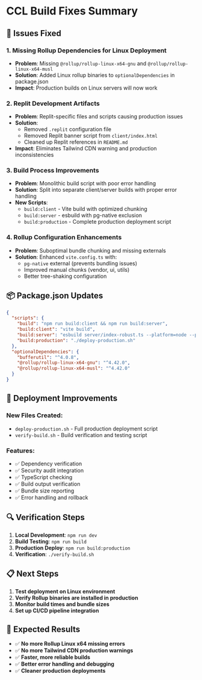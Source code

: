 # CCL Build Fixes Summary

## 🔧 Issues Fixed

### 1. **Missing Rollup Dependencies for Linux Deployment**
- **Problem**: Missing `@rollup/rollup-linux-x64-gnu` and `@rollup/rollup-linux-x64-musl` 
- **Solution**: Added Linux rollup binaries to `optionalDependencies` in package.json
- **Impact**: Production builds on Linux servers will now work

### 2. **Replit Development Artifacts**
- **Problem**: Replit-specific files and scripts causing production issues
- **Solution**: 
  - Removed `.replit` configuration file
  - Removed Replit banner script from `client/index.html`
  - Cleaned up Replit references in `README.md`
- **Impact**: Eliminates Tailwind CDN warning and production inconsistencies

### 3. **Build Process Improvements**
- **Problem**: Monolithic build script with poor error handling
- **Solution**: Split into separate client/server builds with proper error handling
- **New Scripts**:
  - `build:client` - Vite build with optimized chunking
  - `build:server` - esbuild with pg-native exclusion
  - `build:production` - Complete production deployment script

### 4. **Rollup Configuration Enhancements**
- **Problem**: Suboptimal bundle chunking and missing externals
- **Solution**: Enhanced `vite.config.ts` with:
  - `pg-native` external (prevents bundling issues)
  - Improved manual chunks (vendor, ui, utils)
  - Better tree-shaking configuration

## 📦 Package.json Updates

```json
{
  "scripts": {
    "build": "npm run build:client && npm run build:server",
    "build:client": "vite build", 
    "build:server": "esbuild server/index-robust.ts --platform=node --packages=external --bundle --format=esm --outdir=dist --minify --external:pg-native",
    "build:production": "./deploy-production.sh"
  },
  "optionalDependencies": {
    "bufferutil": "^4.0.8",
    "@rollup/rollup-linux-x64-gnu": "^4.42.0",
    "@rollup/rollup-linux-x64-musl": "^4.42.0"
  }
}
```

## 🚀 Deployment Improvements

### New Files Created:
- `deploy-production.sh` - Full production deployment script
- `verify-build.sh` - Build verification and testing script

### Features:
- ✅ Dependency verification
- ✅ Security audit integration
- ✅ TypeScript checking
- ✅ Build output verification
- ✅ Bundle size reporting
- ✅ Error handling and rollback

## 🔍 Verification Steps

1. **Local Development**: `npm run dev`
2. **Build Testing**: `npm run build`
3. **Production Deploy**: `npm run build:production`
4. **Verification**: `./verify-build.sh`

## 📋 Next Steps

1. **Test deployment on Linux environment**
2. **Verify Rollup binaries are installed in production**
3. **Monitor build times and bundle sizes**
4. **Set up CI/CD pipeline integration**

## 🎯 Expected Results

- ✅ **No more Rollup Linux x64 missing errors**
- ✅ **No more Tailwind CDN production warnings**
- ✅ **Faster, more reliable builds**
- ✅ **Better error handling and debugging**
- ✅ **Cleaner production deployments**